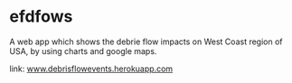 # efdfows
A web app which shows the debrie flow impacts on West Coast region of USA, by using charts and google maps.

link: www.debrisflowevents.herokuapp.com
